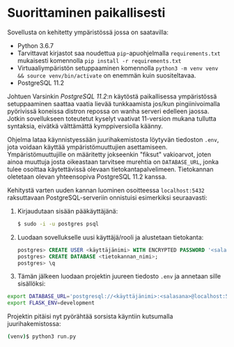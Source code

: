 # Suorittaminen paikallisesti
Sovellusta on kehitetty ympäristössä jossa on saatavilla:
 - Python 3.6.7
  - Tarvittavat kirjastot saa noudettua `pip`-apuohjelmalla `requirements.txt` mukaisesti komennolla `pip install -r requirements.txt`
  - Virtuaaliympäristön setuppaaminen komennolla `python3 -m venv venv && source venv/bin/activate` on enemmän kuin suositeltavaa.
 - PostgreSQL 11.2

Johtuen Varsinkin *PostgreSQL 11.2*:n käytöstä paikallisessa ympäristössä setuppaaminen saattaa vaatia lievää tunkkaamista jos/kun pingiinivoimalla pyörivissä koneissa distron repossa on wanha serveri edelleen jaossa. Jotkin sovellukseen toteutetut kyselyt vaativat 11-version mukana tullutta syntaksia, eivätkä välttämättä kymppiversiolla käänny.

Ohjelma lataa käynnistyessään juurihakemistosta löytyvän tiedoston `.env`, jota voidaan käyttää ympäristömuuttujien asettamiseen. Ympäristömuuttujille on määritetty jokseenkin "fiksut" vakioarvot, joten ainoa muuttuja josta oikeastaan tarvitsee murehtia on `DATABASE_URL`, jonka tulee osoittaa käytettävissä olevaan tietokantapalvelimeen. Tietokannan oletetaan olevan yhteensopiva PostgreSQL 11.2 kanssa.

Kehitystä varten uuden kannan luominen osoitteessa `localhost:5432` raksuttavaan PostgreSQL-serveriin onnistuisi esimerkiksi seuraavasti:

 1. Kirjaudutaan sisään pääkäyttäjänä:
    ```sh
    $ sudo -i -u postgres psql
    ```
 2. Luodaan sovellukselle uusi käyttäjä/rooli ja alustetaan tietokanta:
    ```sql
    postgres> CREATE USER <käyttäjänimi> WITH ENCRYPTED PASSWORD '<salasana>';
    postgres> CREATE DATABASE <tietokannan_nimi>;
    postgres> \q
    ```
 3. Tämän jälkeen luodaan projektin juureen tiedosto `.env` ja annetaan sille sisällöksi: 
  ```sh
  export DATABASE_URL='postgresql://<käyttäjänimi>:<salasana>@localhost:5432/<tietokannan_nimi>'
  export FLASK_ENV=development
  ```

Projektin pitäisi nyt pyörähtää sorsista käyntiin kutsumalla juurihakemistossa:
 ```sh
 (venv)$ python3 run.py
 ```
